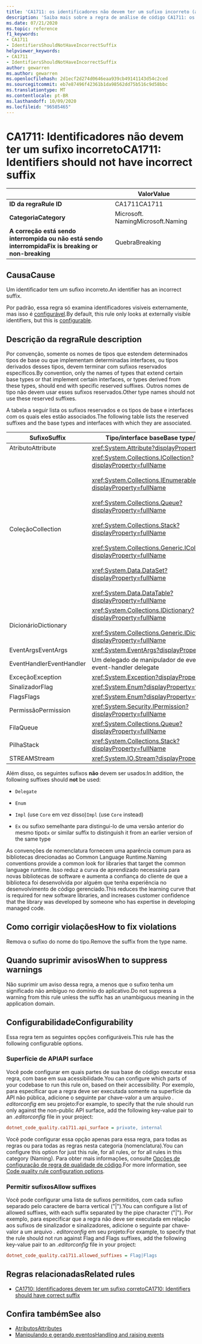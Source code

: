 ```yaml
---
title: 'CA1711: os identificadores não devem ter um sufixo incorreto (análise de código)'
description: 'Saiba mais sobre a regra de análise de código CA1711: os identificadores não devem ter um sufixo incorreto'
ms.date: 07/21/2020
ms.topic: reference
f1_keywords:
- CA1711
- IdentifiersShouldNotHaveIncorrectSuffix
helpviewer_keywords:
- CA1711
- IdentifiersShouldNotHaveIncorrectSuffix
author: gewarren
ms.author: gewarren
ms.openlocfilehash: 2d1ecf2d274d0646eaa939cb49141143d54c2ced
ms.sourcegitcommit: eb7e87496f42361b1da98562dd75b516c9d58bbc
ms.translationtype: MT
ms.contentlocale: pt-BR
ms.lasthandoff: 10/09/2020
ms.locfileid: "96585465"
---
```

# <a name="ca1711-identifiers-should-not-have-incorrect-suffix"></a><span data-ttu-id="a10a8-103">CA1711: Identificadores não devem ter um sufixo incorreto</span><span class="sxs-lookup"><span data-stu-id="a10a8-103">CA1711: Identifiers should not have incorrect suffix</span></span>

| | <span data-ttu-id="a10a8-104">Valor</span><span class="sxs-lookup"><span data-stu-id="a10a8-104">Value</span></span> |
|-|-|
| <span data-ttu-id="a10a8-105">**ID da regra**</span><span class="sxs-lookup"><span data-stu-id="a10a8-105">**Rule ID**</span></span> |<span data-ttu-id="a10a8-106">CA1711</span><span class="sxs-lookup"><span data-stu-id="a10a8-106">CA1711</span></span>|
| <span data-ttu-id="a10a8-107">**Categoria**</span><span class="sxs-lookup"><span data-stu-id="a10a8-107">**Category**</span></span> |<span data-ttu-id="a10a8-108">Microsoft. Naming</span><span class="sxs-lookup"><span data-stu-id="a10a8-108">Microsoft.Naming</span></span>|
| <span data-ttu-id="a10a8-109">**A correção está sendo interrompida ou não está sendo interrompida**</span><span class="sxs-lookup"><span data-stu-id="a10a8-109">**Fix is breaking or non-breaking**</span></span> |<span data-ttu-id="a10a8-110">Quebra</span><span class="sxs-lookup"><span data-stu-id="a10a8-110">Breaking</span></span>|

## <a name="cause"></a><span data-ttu-id="a10a8-111">Causa</span><span class="sxs-lookup"><span data-stu-id="a10a8-111">Cause</span></span>

<span data-ttu-id="a10a8-112">Um identificador tem um sufixo incorreto.</span><span class="sxs-lookup"><span data-stu-id="a10a8-112">An identifier has an incorrect suffix.</span></span>

<span data-ttu-id="a10a8-113">Por padrão, essa regra só examina identificadores visíveis externamente, mas isso é [configurável](#configurability).</span><span class="sxs-lookup"><span data-stu-id="a10a8-113">By default, this rule only looks at externally visible identifiers, but this is [configurable](#configurability).</span></span>

## <a name="rule-description"></a><span data-ttu-id="a10a8-114">Descrição da regra</span><span class="sxs-lookup"><span data-stu-id="a10a8-114">Rule description</span></span>

<span data-ttu-id="a10a8-115">Por convenção, somente os nomes de tipos que estendem determinados tipos de base ou que implementam determinadas interfaces, ou tipos derivados desses tipos, devem terminar com sufixos reservados específicos.</span><span class="sxs-lookup"><span data-stu-id="a10a8-115">By convention, only the names of types that extend certain base types or that implement certain interfaces, or types derived from these types, should end with specific reserved suffixes.</span></span> <span data-ttu-id="a10a8-116">Outros nomes de tipo não devem usar esses sufixos reservados.</span><span class="sxs-lookup"><span data-stu-id="a10a8-116">Other type names should not use these reserved suffixes.</span></span>

<span data-ttu-id="a10a8-117">A tabela a seguir lista os sufixos reservados e os tipos de base e interfaces com os quais eles estão associados.</span><span class="sxs-lookup"><span data-stu-id="a10a8-117">The following table lists the reserved suffixes and the base types and interfaces with which they are associated.</span></span>

|<span data-ttu-id="a10a8-118">Sufixo</span><span class="sxs-lookup"><span data-stu-id="a10a8-118">Suffix</span></span>|<span data-ttu-id="a10a8-119">Tipo/interface base</span><span class="sxs-lookup"><span data-stu-id="a10a8-119">Base type/Interface</span></span>|
|------------|--------------------------|
|<span data-ttu-id="a10a8-120">Atributo</span><span class="sxs-lookup"><span data-stu-id="a10a8-120">Attribute</span></span>|<xref:System.Attribute?displayProperty=fullName>|
|<span data-ttu-id="a10a8-121">Coleção</span><span class="sxs-lookup"><span data-stu-id="a10a8-121">Collection</span></span>|<xref:System.Collections.ICollection?displayProperty=fullName><br/><br/><xref:System.Collections.IEnumerable?displayProperty=fullName><br/><br/><xref:System.Collections.Queue?displayProperty=fullName><br/><br/><xref:System.Collections.Stack?displayProperty=fullName><br/><br/><xref:System.Collections.Generic.ICollection%601?displayProperty=fullName><br/><br/><xref:System.Data.DataSet?displayProperty=fullName><br/><br/><xref:System.Data.DataTable?displayProperty=fullName>|
|<span data-ttu-id="a10a8-122">Dicionário</span><span class="sxs-lookup"><span data-stu-id="a10a8-122">Dictionary</span></span>|<xref:System.Collections.IDictionary?displayProperty=fullName><br/><br/><xref:System.Collections.Generic.IDictionary%602?displayProperty=fullName>|
|<span data-ttu-id="a10a8-123">EventArgs</span><span class="sxs-lookup"><span data-stu-id="a10a8-123">EventArgs</span></span>|<xref:System.EventArgs?displayProperty=fullName>|
|<span data-ttu-id="a10a8-124">EventHandler</span><span class="sxs-lookup"><span data-stu-id="a10a8-124">EventHandler</span></span>|<span data-ttu-id="a10a8-125">Um delegado de manipulador de eventos</span><span class="sxs-lookup"><span data-stu-id="a10a8-125">An event-handler delegate</span></span>|
|<span data-ttu-id="a10a8-126">Exceção</span><span class="sxs-lookup"><span data-stu-id="a10a8-126">Exception</span></span>|<xref:System.Exception?displayProperty=fullName>|
|<span data-ttu-id="a10a8-127">Sinalizador</span><span class="sxs-lookup"><span data-stu-id="a10a8-127">Flag</span></span>|<xref:System.Enum?displayProperty=fullName>|
|<span data-ttu-id="a10a8-128">Flags</span><span class="sxs-lookup"><span data-stu-id="a10a8-128">Flags</span></span>|<xref:System.Enum?displayProperty=fullName>|
|<span data-ttu-id="a10a8-129">Permissão</span><span class="sxs-lookup"><span data-stu-id="a10a8-129">Permission</span></span>|<xref:System.Security.IPermission?displayProperty=fullName>|
|<span data-ttu-id="a10a8-130">Fila</span><span class="sxs-lookup"><span data-stu-id="a10a8-130">Queue</span></span>|<xref:System.Collections.Queue?displayProperty=fullName>|
|<span data-ttu-id="a10a8-131">Pilha</span><span class="sxs-lookup"><span data-stu-id="a10a8-131">Stack</span></span>|<xref:System.Collections.Stack?displayProperty=fullName>|
|<span data-ttu-id="a10a8-132">STREAM</span><span class="sxs-lookup"><span data-stu-id="a10a8-132">Stream</span></span>|<xref:System.IO.Stream?displayProperty=fullName>|

<span data-ttu-id="a10a8-133">Além disso, os seguintes sufixos **não** devem ser usados:</span><span class="sxs-lookup"><span data-stu-id="a10a8-133">In addition, the following suffixes should **not** be used:</span></span>

- `Delegate`

- `Enum`

- <span data-ttu-id="a10a8-134">`Impl` (use `Core` em vez disso)</span><span class="sxs-lookup"><span data-stu-id="a10a8-134">`Impl` (use `Core` instead)</span></span>

- <span data-ttu-id="a10a8-135">`Ex` ou sufixo semelhante para distingui-lo de uma versão anterior do mesmo tipo</span><span class="sxs-lookup"><span data-stu-id="a10a8-135">`Ex` or similar suffix to distinguish it from an earlier version of the same type</span></span>

<span data-ttu-id="a10a8-136">As convenções de nomenclatura fornecem uma aparência comum para as bibliotecas direcionadas ao Common Language Runtime.</span><span class="sxs-lookup"><span data-stu-id="a10a8-136">Naming conventions provide a common look for libraries that target the common language runtime.</span></span> <span data-ttu-id="a10a8-137">Isso reduz a curva de aprendizado necessária para novas bibliotecas de software e aumenta a confiança do cliente de que a biblioteca foi desenvolvida por alguém que tenha experiência no desenvolvimento de código gerenciado.</span><span class="sxs-lookup"><span data-stu-id="a10a8-137">This reduces the learning curve that is required for new software libraries, and increases customer confidence that the library was developed by someone who has expertise in developing managed code.</span></span>

## <a name="how-to-fix-violations"></a><span data-ttu-id="a10a8-138">Como corrigir violações</span><span class="sxs-lookup"><span data-stu-id="a10a8-138">How to fix violations</span></span>

<span data-ttu-id="a10a8-139">Remova o sufixo do nome do tipo.</span><span class="sxs-lookup"><span data-stu-id="a10a8-139">Remove the suffix from the type name.</span></span>

## <a name="when-to-suppress-warnings"></a><span data-ttu-id="a10a8-140">Quando suprimir avisos</span><span class="sxs-lookup"><span data-stu-id="a10a8-140">When to suppress warnings</span></span>

<span data-ttu-id="a10a8-141">Não suprimir um aviso dessa regra, a menos que o sufixo tenha um significado não ambíguo no domínio do aplicativo.</span><span class="sxs-lookup"><span data-stu-id="a10a8-141">Do not suppress a warning from this rule unless the suffix has an unambiguous meaning in the application domain.</span></span>

## <a name="configurability"></a><span data-ttu-id="a10a8-142">Configurabilidade</span><span class="sxs-lookup"><span data-stu-id="a10a8-142">Configurability</span></span>

<span data-ttu-id="a10a8-143">Essa regra tem as seguintes opções configuráveis.</span><span class="sxs-lookup"><span data-stu-id="a10a8-143">This rule has the following configurable options.</span></span>

### <a name="api-surface"></a><span data-ttu-id="a10a8-144">Superfície de API</span><span class="sxs-lookup"><span data-stu-id="a10a8-144">API surface</span></span>

<span data-ttu-id="a10a8-145">Você pode configurar em quais partes de sua base de código executar essa regra, com base em sua acessibilidade.</span><span class="sxs-lookup"><span data-stu-id="a10a8-145">You can configure which parts of your codebase to run this rule on, based on their accessibility.</span></span> <span data-ttu-id="a10a8-146">Por exemplo, para especificar que a regra deve ser executada somente na superfície da API não pública, adicione o seguinte par chave-valor a um arquivo *. editorconfig* em seu projeto:</span><span class="sxs-lookup"><span data-stu-id="a10a8-146">For example, to specify that the rule should run only against the non-public API surface, add the following key-value pair to an *.editorconfig* file in your project:</span></span>

```ini
dotnet_code_quality.ca1711.api_surface = private, internal
```

<span data-ttu-id="a10a8-147">Você pode configurar essa opção apenas para essa regra, para todas as regras ou para todas as regras nesta categoria (nomenclatura).</span><span class="sxs-lookup"><span data-stu-id="a10a8-147">You can configure this option for just this rule, for all rules, or for all rules in this category (Naming).</span></span> <span data-ttu-id="a10a8-148">Para obter mais informações, consulte [Opções de configuração de regra de qualidade de código](../code-quality-rule-options.md).</span><span class="sxs-lookup"><span data-stu-id="a10a8-148">For more information, see [Code quality rule configuration options](../code-quality-rule-options.md).</span></span>

### <a name="allow-suffixes"></a><span data-ttu-id="a10a8-149">Permitir sufixos</span><span class="sxs-lookup"><span data-stu-id="a10a8-149">Allow suffixes</span></span>

<span data-ttu-id="a10a8-150">Você pode configurar uma lista de sufixos permitidos, com cada sufixo separado pelo caractere de barra vertical ("|").</span><span class="sxs-lookup"><span data-stu-id="a10a8-150">You can configure a list of allowed suffixes, with each suffix separated by the pipe character ("|").</span></span> <span data-ttu-id="a10a8-151">Por exemplo, para especificar que a regra não deve ser executada em relação aos sufixos de sinalizador e sinalizadores, adicione o seguinte par chave-valor a um arquivo *. editorconfig* em seu projeto:</span><span class="sxs-lookup"><span data-stu-id="a10a8-151">For example, to specify that the rule should not run against Flag and Flags suffixes, add the following key-value pair to an *.editorconfig* file in your project:</span></span>

```ini
dotnet_code_quality.ca1711.allowed_suffixes = Flag|Flags
```

## <a name="related-rules"></a><span data-ttu-id="a10a8-152">Regras relacionadas</span><span class="sxs-lookup"><span data-stu-id="a10a8-152">Related rules</span></span>

- [<span data-ttu-id="a10a8-153">CA1710: Identificadores devem ter um sufixo correto</span><span class="sxs-lookup"><span data-stu-id="a10a8-153">CA1710: Identifiers should have correct suffix</span></span>](ca1710.md)

## <a name="see-also"></a><span data-ttu-id="a10a8-154">Confira também</span><span class="sxs-lookup"><span data-stu-id="a10a8-154">See also</span></span>

- [<span data-ttu-id="a10a8-155">Atributos</span><span class="sxs-lookup"><span data-stu-id="a10a8-155">Attributes</span></span>](../../../standard/design-guidelines/attributes.md)
- [<span data-ttu-id="a10a8-156">Manipulando e gerando eventos</span><span class="sxs-lookup"><span data-stu-id="a10a8-156">Handling and raising events</span></span>](../../../standard/events/index.md)

